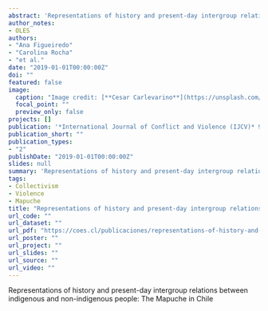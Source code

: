 ```yaml
---
abstract: 'Representations of history and present-day intergroup relations between indigenous and non-indigenous people: The Mapuche in Chile'
author_notes:
- OLES
authors:
- "Ana Figueiredo"
- "Carolina Rocha"
- "et al."
date: "2019-01-01T00:00:00Z"
doi: ""
featured: false
image:
  caption: "Image credit: [**Cesar Carlevarino**](https://unsplash.com/photos/zKMPwG7QKac?utm_source=unsplash&utm_medium=referral&utm_content=creditShareLink)"
  focal_point: ""
  preview_only: false
projects: []
publication: '*International Journal of Conflict and Violence (IJCV)* 9'
publication_short: ""
publication_types:
- "2"
publishDate: "2019-01-01T00:00:00Z"
slides: null
summary: 'Representations of history and present-day intergroup relations between indigenous and non-indigenous people: The Mapuche in Chile'
tags:
- Collectivism
- Violence
- Mapuche
title: "Representations of history and present-day intergroup relations between indigenous and non-indigenous people: The Mapuche in Chile"
url_code: ""
url_dataset: ""
url_pdf: "https://coes.cl/publicaciones/representations-of-history-and-present-day-intergroup-relations-between-indigenous-and-non-indigenous-people-the-mapuche-in-chile/"
url_poster: ""
url_project: ""
url_slides: ""
url_source: ""
url_video: ""
---
```


Representations of history and present-day intergroup relations between indigenous and non-indigenous people: The Mapuche in Chile
